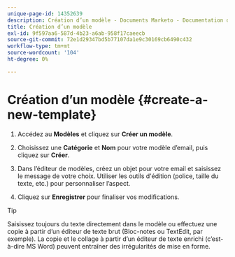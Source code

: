 ```yaml
---
unique-page-id: 14352639
description: Création d’un modèle - Documents Marketo - Documentation du produit
title: Création d’un modèle
exl-id: 9f597aa6-587d-4b23-a6ab-958f17caeecb
source-git-commit: 72e1d29347bd5b77107da1e9c30169cb6490c432
workflow-type: tm+mt
source-wordcount: '104'
ht-degree: 0%

---
```


# Création d’un modèle {#create-a-new-template}

1. Accédez au **Modèles** et cliquez sur **Créer un modèle**.

1. Choisissez une **Catégorie** et **Nom** pour votre modèle d’email, puis cliquez sur **Créer**.

1. Dans l’éditeur de modèles, créez un objet pour votre email et saisissez le message de votre choix. Utiliser les outils d&#39;édition (police, taille du texte, etc.) pour personnaliser l’aspect.

1. Cliquez sur **Enregistrer** pour finaliser vos modifications.

>[!TIP]
>
>Saisissez toujours du texte directement dans le modèle ou effectuez une copie à partir d’un éditeur de texte brut (Bloc-notes ou TextEdit, par exemple). La copie et le collage à partir d’un éditeur de texte enrichi (c’est-à-dire MS Word) peuvent entraîner des irrégularités de mise en forme.
